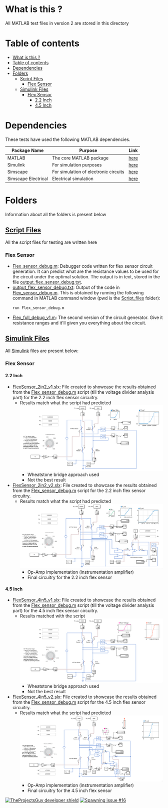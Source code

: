 # What is this ?
All MATLAB test files in version 2 are stored in this directory

# Table of contents
- [What is this ?](#what-is-this)
- [Table of contents](#table-of-contents)
- [Dependencies](#dependencies)
- [Folders](#folders)
  - [Script Files](#script-files)
    - [Flex Sensor](#flex-sensor)
  - [Simulink Files](#simulink-files)
    - [Flex Sensor](#flex-sensor-1)
      - [2.2 Inch](#22-inch)
      - [4.5 Inch](#45-inch)

# Dependencies
These tests have used the following MATLAB dependencies.

| **Package Name** | **Purpose** | **Link** |
| ---- | ---- | ---- | 
| MATLAB | The core MATLAB package | [here](https://in.mathworks.com/products/matlab.html) |
| Simulink | For simulation purposes | [here](https://in.mathworks.com/products/simulink.html) |
| Simscape | For simulation of electronic circuits | [here](https://in.mathworks.com/products/simscape.html) |
| Simscape Electrical | Electrical simulation | [here](https://in.mathworks.com/products/simscape-electrical.html) |


# Folders
Information about all the folders is present below

## [Script Files](./Script_files/)
All the script files for testing are written here

### Flex Sensor
- [Flex_sensor_debug.m](./Script_files/Flex_sensor_debug.m): Debugger code written for flex sensor circuit generation. It can predict what are the resistance values to be used for the circuit under the optimal solution. The output is in text, stored in the file [output_flex_sensor_debug.txt](./Script_files/output_flex_sensor_debug.txt).
- [output_flex_sensor_debug.txt](./Script_files/output_flex_sensor_debug.txt): Output of the code in [Flex_sensor_debug.m](./Script_files/Flex_sensor_debug.m). This is obtained by running the following command in MATLAB command window (pwd is the [Script_files](./Script_files/) folder):
    ```bash
    run Flex_sensor_debug.m
    ```
- [Flex_full_debug_v1.m](./Script_files/Flex_full_debug_v1.m): The second version of the circuit generator. Give it resistance ranges and it'll given you everything about the circuit.

## [Simulink Files](./Simulink/)
All [Simulink](https://www.mathworks.com/products/simulink.html) files are present below:

### Flex Sensor
#### 2.2 Inch
- [FlexSensor_2in2_v1.slx](./Simulink/FlexSensor_2in2_v1.slx): File created to showcase the results obtained from the [Flex_sensor_debug.m](./Script_files/Flex_sensor_debug.m) script (till the voltage divider analysis part) for the 2.2 inch flex sensor circuitry. 
  - Results match what the script had predicted
    ![2.2 inch wheatstone bridge version](./../.media/photos/Version21_FlexSensor_2in2_wheatstone.png)
    - Wheatstone bridge approach used
    - Not the best result
- [FlexSensor_2in2_v2.slx](./Simulink/FlexSensor_2in2_v2.slx): File created to showcase the results obtained from the [Flex_sensor_debug.m](./Script_files/Flex_sensor_debug.m) script for the 2.2 inch flex sensor circuitry. 
  - Results match what the script had predicted
    ![2.2 inch op-amp version](./../.media/photos/Version22_FlexSensor_2in2_wheatstone.png)
    - Op-Amp implementation (instrumentation amplifier)
    - Final circuitry for the 2.2 inch flex sensor

#### 4.5 Inch
- [FlexSensor_4in5_v1.slx](./Script_files/FlexSensor_4in5_v1.slx): File created to showcase the results obtained from the [Flex_sensor_debug.m](./Script_files/Flex_sensor_debug.m) script (till the voltage divider analysis part) for the 4.5 inch flex sensor circuitry. 
  - Results matched with the script
    ![4.5 inch wheatstone bridge version](./../.media/photos/Version21_FlexSensor_4in5_wheatstone.png)
    - Wheatstone bridge approach used
    - Not the best result
- [FlexSensor_4in5_v2.slx](./Simulink/FlexSensor_4in5_v2.slx): File created to showcase the results obtained from the [Flex_sensor_debug.m](./Script_files/Flex_sensor_debug.m) script for the 4.5 inch flex sensor circuitry. 
  - Results match what the script had predicted
    ![4.5 inch op-amp version](./../.media/photos/Version22_FlexSensor_4in5_wheatstone.png)
    - Op-Amp implementation (instrumentation amplifier)
    - Final circuitry for the 4.5 inch flex sensor


[![TheProjectsGuy developer shield](https://img.shields.io/badge/Dev-TheProjectsGuy-0061ff.svg)](https://github.com/TheProjectsGuy)
[![Spawning issue #16](https://img.shields.io/badge/issue-%2316-f49842.svg)](https://github.com/SleepWorkers/Project-SIGHT/issues/16)
